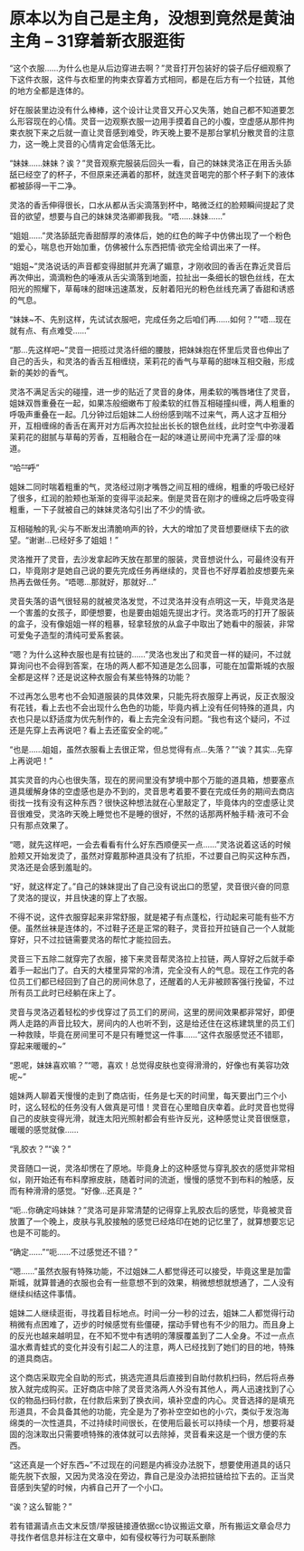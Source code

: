 # 原本以为自己是主角，没想到竟然是黄油主角  –  31穿着新衣服逛街

“这个衣服……为什么也是从后边穿进去啊？”灵音打开包装好的袋子后仔细观察了下这件衣服，这件与衣柜里的拘束衣穿着方式相同，都是在后方有一个拉链，其他的地方全都是连体的。

好在服装里边没有什么棒棒，这个设计让灵音又开心又失落，她自己都不知道要怎么形容现在的心情。灵音一边观察衣服一边用手摸着自己的小腹，空虚感从那件拘束衣脱下来之后就一直让灵音感到难受，昨天晚上要不是那台掌机分散灵音的注意力，这一晚上灵音的心情肯定会低落无比。

“妹妹……妹妹？诶？”灵音观察完服装后回头一看，自己的妹妹灵洛正在用舌头舔舐已经空了的杯子，不但原来还满着的那杯，就连灵音喝完的那个杯子剩下的液体都被舔得一干二净。

灵洛的香舌伸得很长，口水从都从舌尖滴落到杯中，略微泛红的脸颊瞬间提起了灵音的欲望，想要与自己的妹妹灵洛卿卿我我。“唔……妹妹……”

“姐姐……”灵洛舔舐完香甜醇厚的液体后，她的红色的眸子中仿佛出现了一个粉色的爱心，喘息也开始加重，仿佛被什么东西把情·欲完全给调出来了一样。

“姐姐~”灵洛说话的声音都变得甜腻并充满了媚意，才刚收回的香舌在靠近灵音后再次伸出，滴滴粉色的唾液从舌尖滴落到地面，拉扯出一条细长的银色丝线，在太阳光的照耀下，草莓味的甜味迅速蒸发，反射着阳光的粉色丝线充满了香甜和诱惑的气息。

“妹妹~不、先别这样，先试试衣服吧，完成任务之后咱们再……如何？”“唔…现在就有点、有点难受……”

“那…先这样吧~”灵音一把揽过灵洛纤细的腰肢，把妹妹抱在怀里后灵音也伸出了自己的舌头，和灵洛的香舌互相缠绕，茉莉花的香气与草莓的甜味互相交融，形成新的美妙的香气。

灵洛不满足舌尖的碰撞，进一步的贴近了灵音的身体，用柔软的嘴唇堵住了灵音，姐妹双唇重叠在一起，如果冻般细嫩布丁般柔软的红唇互相碰撞纠缠，两人粗重的呼吸声重叠在一起。几分钟过后姐妹二人纷纷感到喘不过来气，两人这才互相分开，互相缠绵的香舌在离开对方后再次拉扯出长长的银色丝线，此时空气中弥漫着茉莉花的甜腻与草莓的芳香，互相融合在一起的味道让房间中充满了淫·靡的味道。

“哈~~~~”“呼~~~~”

姐妹二同时喘着粗重的气，灵洛经过刚才嘴唇之间互相的缠绵，粗重的呼吸已经好了很多，红润的脸颊也渐渐的变得平淡起来。倒是灵音在刚才的缠绵之后呼吸变得粗重，一下子就被自己的妹妹灵洛勾引出了不少的情·欲。

互相碰触的乳·尖与不断发出清脆响声的铃，大大的增加了灵音想要继续下去的欲望。“谢谢…已经好多了姐姐！”

灵洛推开了灵音，去沙发拿起昨天放在那里的服装，灵音想说什么，可最终没有开口，毕竟刚才是她自己说的要先完成任务再继续的，灵音也不好厚着脸皮想要先亲热再去做任务。“唔嗯…那就好，那就好…”

灵音失落的语气很轻易的就被灵洛发觉，不过灵洛并没有点明这一天，毕竟灵洛是一个害羞的女孩子，即便想要，也是要由姐姐先提出才行。灵洛乖巧的打开了服装的盒子，没有像姐姐一样的粗暴，轻拿轻放的从盒子中取出了她看中的服装，非常可爱兔子造型的清纯可爱系套装。

“嗯？为什么这种衣服也是有拉链的……”灵洛也发出了和灵音一样的疑问，不过就算询问也不会得到答案，在场的两人都不知道是怎么回事，可能在加雷斯城的衣服全都是这样？还是说这种衣服会有某些特殊的功能？

不过再怎么思考也不会知道服装的具体效果，只能先将衣服穿上再说，反正衣服没有花钱，看上去也不会出现什么色色的功能，毕竟内裤上没有任何特殊的道具，内衣也只是以舒适度为优先制作的，看上去完全没有问题。“我也有这个疑问，不过还是先穿上去再说吧？看上去还蛮安全的呢。”

“也是……姐姐，虽然衣服看上去很正常，但总觉得有点…失落？”“诶？其实…先穿上再说吧！”

其实灵音的内心也很失落，现在的房间里没有梦境中那个万能的道具箱，想要塞点道具缓解身体的空虚感也是办不到的，灵音思考着要不要在完成任务的期间去商店街找一找有没有这种东西？很快这种想法就在心里敲定了，毕竟体内的空虚感让灵音很难受，灵洛昨天晚上睡觉也不是睡的很好，不然的话那两杯触手精·液可不会只有那点效果了。

“嗯，就先这样吧，一会去看看有什么好东西顺便买一点……”灵洛说着这话的时候脸颊又开始发烫了，虽然对穿戴那种道具没有了抗拒，不过要自己购买这种东西，灵洛还是会感到羞耻的。

“好，就这样定了。”自己的妹妹提出了自己没有说出口的愿望，灵音很兴奋的同意了灵洛的提议，并且快速的穿上了衣服。

不得不说，这件衣服穿起来非常舒服，就是裙子有点蓬松，行动起来可能有些不方便。虽然丝袜是连体的，不过鞋子还是正常的鞋子，灵音拉开拉链自己一个人就能穿好，只不过拉链需要灵洛的帮忙才能拉回去。

灵音三下五除二就穿完了衣服，接下来灵音帮灵洛拉上拉链，两人穿好之后就手牵着手一起出门了。白天的大楼里异常的冷清，完全没有人的气息。现在工作完的各位员工们都已经回到了自己的房间休息了，还醒着的人无非被顾客强行挽留，不过所有员工此时已经躺在床上了。

灵音与灵洛迈着轻松的步伐穿过了员工们的房间，这里的房间效果都非常好，即便两人走路的声音比较大，房间内的人也听不到，这是给还住在这栋建筑里的员工们一种救赎，毕竟在房间里可不是只有睡觉这一件事……“这件衣服感觉还不错耶，穿起来暖暖的~”

“恩呢，妹妹喜欢嘛？”“嗯，喜欢！总觉得皮肤也变得滑滑的，好像也有美容功效呢~”

姐妹两人聊着天慢慢的走到了商店街，任务是七天的时间里，每天要出门三个小时，这么轻松的任务没有人做真是可惜！灵音在心里暗自庆幸着。此时灵音也觉得自己的皮肤变得光滑，就连太阳光照射都会有些许反光，这种感觉让灵音很惬意，暖暖的感觉就像……

“乳胶衣？”“诶？”

灵音随口一说，灵洛却愣在了原地。毕竟身上的这种感觉与穿乳胶衣的感觉非常相似，刚开始还有布料摩擦皮肤，随着时间的流逝，慢慢的感觉不到布料的触感，反而有种滑滑的感觉。“好像…还真是？”

“呃…你确定吗妹妹？”灵洛可是非常清楚的记得穿上乳胶衣后的感觉，毕竟被灵音放置了一个晚上，皮肤与乳胶接触的感觉已经烙印在她的记忆里了，就算想要忘记也是不可能的。

“确定……”“呃……不过感觉还不错？”

“嗯……”虽然衣服有特殊功能，不过姐妹二人都觉得还可以接受，毕竟这里是加雷斯城，就算普通的衣服也会有一些意想不到的效果，稍微想想就想通了，二人没有继续纠结这件事情。

姐妹二人继续逛街，寻找着目标地点。时间一分一秒的过去，姐妹二人都觉得行动稍微有点困难了，迈步的时候感觉有些僵硬，摆动手臂也有不少的阻力。而且身上的反光也越来越明显，在不知不觉中有透明的薄膜覆盖到了二人全身。不过一点点温水煮青蛙式的变化并没有引起二人的注意，两人已经找到了她们的目的地，特殊的道具商店。

这个商店采取完全自助的形式，挑选完道具后直接到自助付款机扫码，然后将点券放入就完成购买。正好商店中除了灵音灵洛两人外没有其他人，两人迅速找到了心仪的物品扫码付款，在付款后来到了换衣间，填补空虚的内心。灵音选择的是填充形道具，不会具备其他的功能，完全是为了弥补空空如也的小·穴，类似于发泡海绵类的一次性道具，不过持续时间很长，在使用后最长可以持续一个月，想要将凝固的泡沫取出只需要喷特殊的液体就可以去除掉，灵音看来这是一个很方便的东西。

“这还真是一个好东西~”不过现在的问题是内裤没办法脱下，想要使用道具的话只能先脱下衣服，又因为灵洛没在旁边，靠自己是没办法把拉链给拉下去的。正当灵音感到失望的时候，内裤自己开了一个小口。

“诶？这么智能？” 

若有错漏请点击文末反馈/举报链接遵依据cc协议搬运文章，所有搬运文章会尽力寻找作者信息并标注在文章中，如有侵权等行为可联系删除

